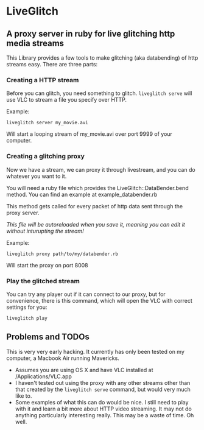 # LiveGlitch

## A proxy server in ruby for live glitching http media streams

This Library provides a few tools to make glitching (aka databending) of http streams easy. There are three parts:

### Creating a HTTP stream

Before you can glitch, you need something to glitch. `liveglitch serve` will use VLC to stream a file you specify over HTTP.

Example:

`liveglitch server my_movie.avi`

Will start a looping stream of my_movie.avi over port 9999 of your computer.

### Creating a glitching proxy

Now we have a stream, we can proxy it through livestream, and you can do whatever you want to it.

You will need a ruby file which provides the LiveGlitch::DataBender.bend method. You can find an example at example_databender.rb

This method gets called for every packet of http data sent through the proxy server.

*This file will be autoreloaded when you save it, meaning you can edit it without inturupting the stream!*

Example:

`liveglitch proxy path/to/my/databender.rb`

Will start the proxy on port 8008

### Play the glitched stream

You can try any player out if it can connect to our proxy, but for convenience, there is this command, which will open the VLC with correct settings for you:

`liveglitch play`

## Problems and TODOs

This is very very early hacking. It currently has only been tested on my computer, a Macbook Air running Mavericks.

* Assumes you are using OS X and have VLC installed at /Applications/VLC.app
* I haven't tested out using the proxy with any other streams other than that created by the `liveglitch serve` command, but would very much like to.
* Some examples of what this can do would be nice. I still need to play with it and learn a bit more about HTTP video streaming. It may not do anything particularly interesting really. This may be a waste of time. Oh well.